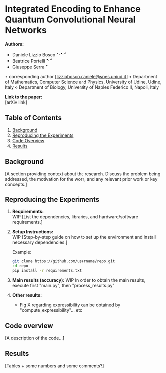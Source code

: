 # Integrated Encoding to Enhance Quantum Convolutional Neural Networks



**Authors:**  
- Daniele Lizzio Bosco $^{\star, \bullet, \diamond}$
- Beatrice Portelli  $^{\bullet, \diamond}$
- Giuseppe Serra  $^{\bullet}$


$\star$ corresponding author [lizziobosco.daniele@spes.uniud.it]
$\bullet$ Department of Mathematics, Computer Science and Physics, University of Udine, Udine, Italy
$\diamond$ Department of Biology, University of Naples Federico II, Napoli, Italy

**Link to the paper:**  
[arXiv link]

## Table of Contents
1. [Background](#background)
2. [Reproducing the Experiments](#reproducing-the-experiments)
3. [Code Overview](#code-overview)
4. [Results](#results)


## Background
[A section providing context about the research. Discuss the problem being addressed, the motivation for the work, and any relevant prior work or key concepts.]

## Reproducing the Experiments
1. **Requirements:**  
    WIP
   [List the dependencies, libraries, and hardware/software requirements.]

2. **Setup Instructions:**  
    WIP
   [Step-by-step guide on how to set up the environment and install necessary dependencies.]

   Example:
   ```sh
   git clone https://github.com/username/repo.git
   cd repo
   pip install -r requirements.txt

3. **Main results (accuracy):**
    WIP
    In order to obtain the main results, execute first "main.py", then "process_results.py"

4. **Other results:**
    - Fig X regarding expressibility can be obtained by "compute_expressibility"... etc

## Code overview

[A description of the code...]


## Results
[Tables + some numbers and some comments?]


